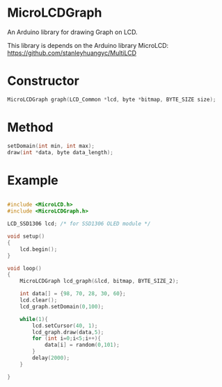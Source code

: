 MicroLCDGraph
=============

An Arduino library for drawing Graph on LCD.

This library is depends on the Arduino library MicroLCD:
https://github.com/stanleyhuangyc/MultiLCD

# Constructor

```C++
MicroLCDGraph graph(LCD_Common *lcd, byte *bitmap, BYTE_SIZE size);
```

# Method

```C++
setDomain(int min, int max);
draw(int *data, byte data_length);
```

# Example

```C++

#include <MicroLCD.h>
#include <MicroLCDGraph.h>

LCD_SSD1306 lcd; /* for SSD1306 OLED module */

void setup()
{
    lcd.begin();
}

void loop()
{
    MicroLCDGraph lcd_graph(&lcd, bitmap, BYTE_SIZE_2);

    int data[] = {98, 70, 28, 30, 60};
    lcd.clear();
    lcd_graph.setDomain(0,100);

    while(1){
        lcd.setCursor(40, 1);
        lcd_graph.draw(data,5);
        for (int i=0;i<5;i++){
            data[i] = random(0,101);
        }
        delay(2000);
    }

}

```
